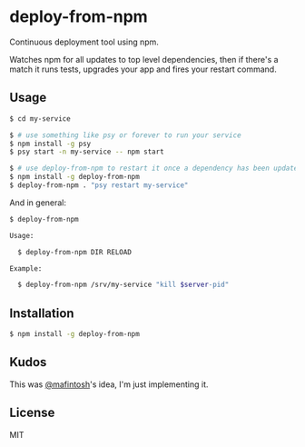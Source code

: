 
# deploy-from-npm

  Continuous deployment tool using npm.
  
  Watches npm for all updates to top level dependencies, then if there's a match it runs tests, upgrades your app and
  fires your restart command.


## Usage

```bash
$ cd my-service

$ # use something like psy or forever to run your service
$ npm install -g psy
$ psy start -n my-service -- npm start

$ # use deploy-from-npm to restart it once a dependency has been updated
$ npm install -g deploy-from-npm
$ deploy-from-npm . "psy restart my-service"
```

And in general:

```bash
$ deploy-from-npm

Usage:

  $ deploy-from-npm DIR RELOAD

Example:

  $ deploy-from-npm /srv/my-service "kill $server-pid"

```

## Installation

```bash
$ npm install -g deploy-from-npm
```

## Kudos

  This was [@mafintosh](https://github.com/mafintosh)'s idea, I'm just implementing it.

## License

  MIT
